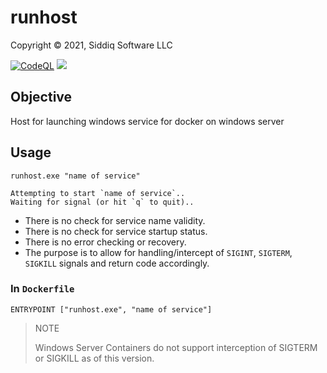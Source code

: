 # runhost

Copyright &copy; 2021, Siddiq Software LLC

[![CodeQL](https://github.com/SiddiqSoft/runhost/actions/workflows/codeql-analysis.yml/badge.svg)](https://github.com/SiddiqSoft/runhost/actions/workflows/codeql-analysis.yml)
![](https://img.shields.io/github/v/tag/SiddiqSoft/runhost)


## Objective
Host for launching windows service for docker on windows server


## Usage

`runhost.exe "name of service"`

```
Attempting to start `name of service`..
Waiting for signal (or hit `q` to quit)..
```

- There is no check for service name validity.
- There is no check for service startup status.
- There is no error checking or recovery.
- The purpose is to allow for handling/intercept of `SIGINT`, `SIGTERM`, `SIGKILL` signals and return code accordingly.

### In `Dockerfile`

`ENTRYPOINT ["runhost.exe", "name of service"]`

> NOTE
>
> Windows Server Containers do not support interception of SIGTERM or SIGKILL as of this version.
